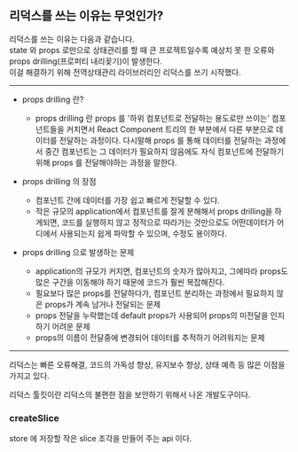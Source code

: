 ## 리덕스를 쓰는 이유는 무엇인가?  

리덕스를 쓰는 이유는 다음과 같습니다.  
state 와 props 로만으로 상태관리를 할 때 큰 프로젝트일수록 예상치 못 한 오류와 props drilling(프로퍼티 내리꽂기)이 발생한다.  
이걸 해결하기 위해 전역상태관리 라이브러리인 리덕스를 쓰기 시작했다.  

<hr>

- props drilling 란?   
  - props drilling 란 props 를 '하위 컴포넌트로 전달하는 용도로만 쓰이는' 컴포넌트들을 커치면서 React Component 트리의
  한 부분에서 다른 부분으로 데이터를 전달하는 과정이다. 다시말해 props 를 통해 데이터를 전달하는 과정에서 중간 컴포넌트는 그 데이터가
  필요하지 않음에도 자식 컴포넌트에 전달하기 위해 props 를 전달해야하는 과정을 말한다.

- props drilling 의 장점
  - 컴포넌트 간에 데이터를 가장 쉽고 빠르게 전달할 수 있다.
  - 작은 규모의 application에서 컴포넌트를 잘게 분해해서 props drilling을 하게되면, 코드를 실행하지 않고 정적으로 따라가는 것만으로도 
    어떤데이터가 어디에서 사용되는지 쉽게 파악할 수 있으며, 수정도 용이하다.

- props drilling 으로 발생하는 문제
  - application의 규모가 커지면, 컴포넌트의 숫자가 많아지고, 그에따라 props도 많은 구간을 이동해야 하기 때문에 코드가 훨씬 복잡해진다.
  - 필요보다 많은 props를 전달하다가, 컴포넌트 분리하는 과정에서 필요하지 않은 props가 계속 남거나 전달되는 문제
  - props 전달을 누락했는데 default props가 사용되어 props의 미전달을 인지하기 어려운 문제
  - props의 이름이 전달중에 변경되어 데이터를 추적하기 어려워지는 문제
 
<hr>

리덕스는 빠른 오류해결, 코드의 가독성 향상, 유지보수 향상, 상태 예측 등 많은 이점을 가지고 있다. 

리덕스 툴킷이란 리덕스의 불편한 점을 보안하기 위해서 나온 개발도구이다.  

### createSlice 
store 에 저장할 작은 slice 조각을 만들어 주는 api 이다. 

